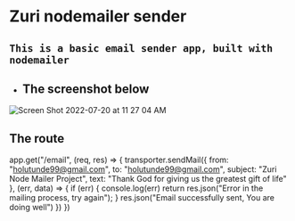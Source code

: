 # Zuri nodemailer sender

## `This is a basic email sender app, built with nodemailer`


-  ## The screenshot below 
![Screen Shot 2022-07-20 at 11 27 04 AM](https://user-images.githubusercontent.com/58793383/179960643-a6cdd2f0-beed-4889-b2a7-f882a09fed91.png)


## The route

app.get("/email", (req, res) => {
    transporter.sendMail({
        from: "holutunde99@gmail.com",
        to: "holutunde99@gmail.com",
        subject: "Zuri Node Mailer Project",
        text: "Thank God for giving us the greatest gift of life"
    }, (err, data) => {
        if (err) {
            console.log(err)
            return res.json("Error in the mailing process, try again");
        }
        res.json("Email successfully sent, You are doing well")
    })
})
